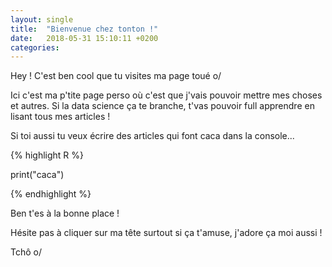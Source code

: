```yaml
---
layout: single
title:  "Bienvenue chez tonton !"
date:   2018-05-31 15:10:11 +0200
categories: 
---
```


Hey ! C'est ben cool que tu visites ma page toué o/

Ici c'est ma p'tite page perso où c'est que j'vais pouvoir mettre mes choses et autres. Si la data science ça te branche, t'vas pouvoir full apprendre en lisant tous mes articles !

Si toi aussi tu veux écrire des articles qui font caca dans la console...

{% highlight R %}

print("caca")

{% endhighlight %}

Ben t'es à la bonne place !

Hésite pas à cliquer sur ma tête surtout si ça t'amuse, j'adore ça moi aussi !

Tchô o/

